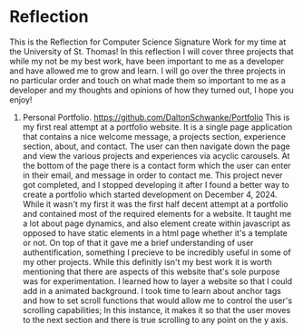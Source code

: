 # Reflection
This is the Reflection for Computer Science Signature Work for my time at the University of St. Thomas! In this reflection I will cover three projects that while my not be my best work, have been important to me as a developer and have allowed me to grow and learn. I will go over the three projects in no particular order and touch on what made them so important to me as a developer and my thoughts and opinions of how they turned out, I hope you enjoy!

1. Personal Portfolio.
   https://github.com/DaltonSchwanke/Portfolio
   This is my first real attempt at a portfolio website. It is a single page application that contains a nice welcome message, a projects section, experience section, about, and contact. The user can then navigate down the page and view the various projects and experiences via acyclic carousels. At the bottom of the page there is a contact form which the user can enter in their email, and message in order to contact me. This project never got completed, and I stopped developing it after I found a better way to create a portfolio which started development on December 4, 2024.  
   While it wasn't my first it was the first half decent attempt at a portfolio and contained most of the required elements for a website. It taught me a lot about page dynamics, and also element create within javascript as opposed to have static elements in a html page whether it's a template or not. On top of that it gave me a brief understanding of user authentification, something I precieve to be incredibly useful in some of my other projects. While this definitly isn't my best work it is worth mentioning that there are aspects of this website that's sole purpose was for experimentation. I learned how to layer a website so that I could add in a animated background. I took time to learn about anchor tags and how to set scroll functions that would allow me to control the user's scrolling capabilities; In this instance, it makes it so that the user moves to the next section and there is true scrolling to any point on the y axis. 

